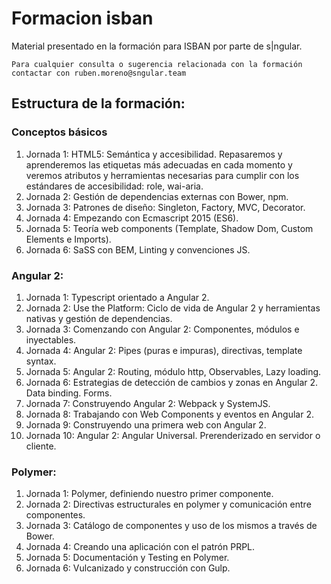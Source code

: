 # Formacion isban

Material presentado en la formación para ISBAN por parte de s|ngular.

```
Para cualquier consulta o sugerencia relacionada con la formación contactar con ruben.moreno@sngular.team
```

## Estructura de la formación:

### Conceptos básicos

1. Jornada 1: HTML5: Semántica y accesibilidad. Repasaremos y aprenderemos las etiquetas más adecuadas en cada momento y veremos atributos y herramientas necesarias para cumplir con los estándares de accesibilidad: role, wai-aria.
2. Jornada 2: Gestión de dependencias externas con Bower, npm.
3. Jornada 3: Patrones de diseño: Singleton, Factory, MVC, Decorator.
4. Jornada 4: Empezando con Ecmascript 2015 (ES6).
5. Jornada 5: Teoría web components (Template, Shadow Dom, Custom Elements e Imports).
6. Jornada 6: SaSS con BEM, Linting y convenciones JS.

### Angular 2:

1. Jornada 1: Typescript orientado a Angular 2.
2. Jornada 2: Use the Platform: Ciclo de vida de Angular 2 y herramientas nativas y gestión de dependencias.
3. Jornada 3: Comenzando con Angular 2: Componentes, módulos e inyectables.
4. Jornada 4: Angular 2: Pipes (puras e impuras), directivas, template syntax.
5. Jornada 5: Angular 2: Routing, módulo http, Observables, Lazy loading.
6. Jornada 6: Estrategias de detección de cambios y zonas en Angular 2. Data binding. Forms.
7. Jornada 7: Construyendo Angular 2: Webpack y SystemJS.
8. Jornada 8: Trabajando con Web Components y eventos en Angular 2.
9. Jornada 9: Construyendo una primera web con Angular 2.
10. Jornada 10: Angular 2: Angular Universal. Prerenderizado en servidor o cliente.

### Polymer:

1. Jornada 1: Polymer, definiendo nuestro primer componente.
2. Jornada 2: Directivas estructurales en polymer y comunicación entre componentes.
3. Jornada 3: Catálogo de componentes y uso de los mismos a través de Bower.
4. Jornada 4: Creando una aplicación con el patrón PRPL.
5. Jornada 5: Documentación y Testing en Polymer.
6. Jornada 6: Vulcanizado y construcción con Gulp.